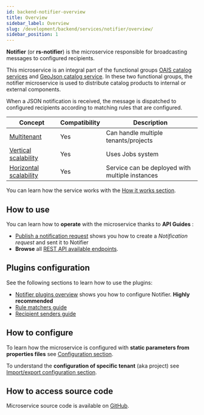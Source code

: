 ```yaml
---
id: backend-notifier-overview
title: Overview
sidebar_label: Overview
slug: /development/backend/services/notifier/overview/
sidebar_position: 1
---
```


**Notifier** (or **rs-notifier**) is the microservice responsible for broadcasting messages to configured recipients.

This microservice is an integral part of the functional groups
[OAIS catalog services](../../../overview/functional-overview/03-oais-catalog-services.md) and
[GeoJson catalog service](../../../overview/functional-overview/04-geojson-catalog-services.md). In these two functional groups,
the notifier microservice is used to distribute catalog products to internal or external components.

When a JSON notification is received, the message is dispatched to configured recipients according to matching rules
that are configured.

| Concept                                                                           | Compatibility | Description                                         |
|-----------------------------------------------------------------------------------|---------------|-----------------------------------------------------|
| [Multitenant](../../concepts/03-multitenant.md)                                   | Yes           | Can handle multiple tenants/projects                | 
| [Vertical scalability](../../concepts/07-scalability.md#vertical-scalability)     | Yes           | Uses Jobs system                                    | 
| [Horizontal scalability](../../concepts/07-scalability.md#horizontal-scalability) | Yes           | Service can be deployed with multiple instances     |

You can learn how the service works with the [How it works section](conception.md).

## How to use

You can learn how to **operate** with the microservice thanks to **API Guides** :

- [Publish a notification request](./api-guides/amqp/amqp-publish-request.md) shows you how to create a *Notification
  request* and sent it to Notifier
- **Browse** all [REST API available endpoints](./api-guides/rest/rs-notifier-api-swagger.mdx).

## Plugins configuration

See the following sections to learn how to use the plugins:

* [Notifier plugins overview](./plugins/notifier-intro-plugins.md) shows you how to configure Notifier. **Highly
  recommended**
* [Rule matchers guide](./plugins/rule-matcher-plugins.md)
* [Recipient senders guide](./plugins/recipient-sender-plugins.md)

## How to configure

To learn how the microservice is configured with **static parameters from properties files**
see [Configuration section](./configuration/notifier-static-configuration.md).

To understand the **configuration of specific tenant** (aka project)
see [Import/export configuration section](./configuration/notifier-import-export.md).

## How to access source code

Microservice source code is available
on [GitHub](https://github.com/RegardsOss/regards-backend/tree/master/rs-notifier).